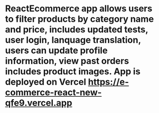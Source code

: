 # ReactEcommerce app allows users to filter products by category name and price, includes updated tests, user login, lanquage translation, users can update profile information, view past orders includes product images. App is deployed on Vercel https://e-commerce-react-new-qfe9.vercel.app
